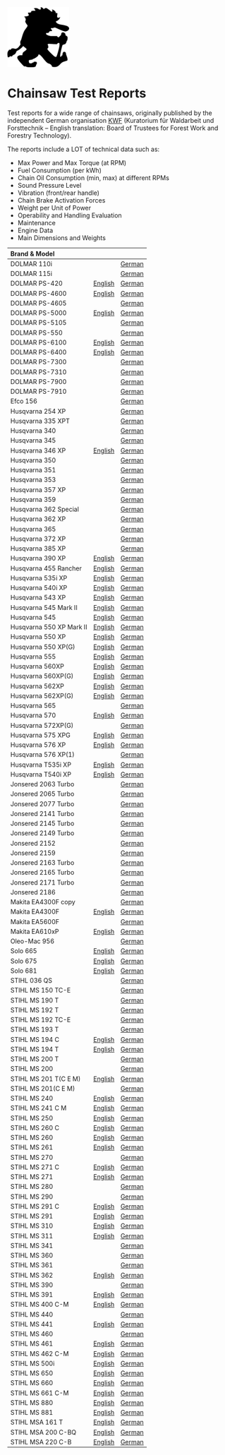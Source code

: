 <img title="Sawtroll Logo" alt="Sawtroll Logo" src="resources/troll2_black_outline_640.png" width="140"/>

# Chainsaw Test Reports

Test reports for a wide range of chainsaws, originally published by the independent German organisation [KWF](https://kwf2020.kwf-online.de/) (Kuratorium für Waldarbeit und Forsttechnik – English translation: Board of Trustees for Forest Work and Forestry Technology).

The reports include a LOT of technical data such as:
- Max Power and Max Torque (at RPM)
- Fuel Consumption (per kWh)
- Chain Oil Consumption (min, max) at different RPMs
- Sound Pressure Level
- Vibration (front/rear handle)
- Chain Brake Activation Forces
- Weight per Unit of Power
- Operability and Handling Evaluation
- Maintenance
- Engine Data
- Main Dimensions and Weights

| Brand & Model |  |  |
| :----- | :----- | :----- |
| DOLMAR 110i |  | [German](reports/DOLMAR%20110i.pdf) |
| DOLMAR 115i |  | [German](reports/DOLMAR%20115i.pdf) |
| DOLMAR PS-420 | [English](reports/DOLMAR%20PS-420-en.pdf) | [German](reports/DOLMAR%20PS-420.pdf) |
| DOLMAR PS-4600 | [English](reports/DOLMAR%20PS-4600-en.pdf) | [German](reports/DOLMAR%20PS-4600.pdf) |
| DOLMAR PS-4605 |  | [German](reports/DOLMAR%20PS-4605.pdf) |
| DOLMAR PS-5000 | [English](reports/DOLMAR%20PS-5000-en.pdf) | [German](reports/DOLMAR%20PS-5000.pdf) |
| DOLMAR PS-5105 |  | [German](reports/DOLMAR%20PS-5105.pdf) |
| DOLMAR PS-550 |  | [German](reports/DOLMAR%20PS-550.pdf) |
| DOLMAR PS-6100 | [English](reports/DOLMAR%20PS-6100-en.pdf) | [German](reports/DOLMAR%20PS-6100.pdf) |
| DOLMAR PS-6400 | [English](reports/DOLMAR%20PS-6400-en.pdf) | [German](reports/DOLMAR%20PS-6400.pdf) |
| DOLMAR PS-7300 |  | [German](reports/DOLMAR%20PS-7300.pdf) |
| DOLMAR PS-7310 |  | [German](reports/DOLMAR%20PS-7310.pdf) |
| DOLMAR PS-7900 |  | [German](reports/DOLMAR%20PS-7900.pdf) |
| DOLMAR PS-7910 |  | [German](reports/DOLMAR%20PS-7910.pdf) |
| Efco 156 |  | [German](reports/Efco%20156.pdf) |
| Husqvarna 254 XP |  | [German](reports/Husqvarna%20254%20XP.pdf) |
| Husqvarna 335 XPT |  | [German](reports/Husqvarna%20335%20XPT.pdf) |
| Husqvarna 340 |  | [German](reports/Husqvarna%20340.pdf) |
| Husqvarna 345 |  | [German](reports/Husqvarna%20345.pdf) |
| Husqvarna 346 XP | [English](reports/Husqvarna%20346%20XP-en.pdf) | [German](reports/Husqvarna%20346%20XP.pdf) |
| Husqvarna 350 |  | [German](reports/Husqvarna%20350.pdf) |
| Husqvarna 351 |  | [German](reports/Husqvarna%20351.pdf) |
| Husqvarna 353 |  | [German](reports/Husqvarna%20353.pdf) |
| Husqvarna 357 XP |  | [German](reports/Husqvarna%20357%20XP.pdf) |
| Husqvarna 359 |  | [German](reports/Husqvarna%20359.pdf) |
| Husqvarna 362 Special |  | [German](reports/Husqvarna%20362%20Special.pdf) |
| Husqvarna 362 XP |  | [German](reports/Husqvarna%20362%20XP.pdf) |
| Husqvarna 365 |  | [German](reports/Husqvarna%20365.pdf) |
| Husqvarna 372 XP |  | [German](reports/Husqvarna%20372%20XP.pdf) |
| Husqvarna 385 XP |  | [German](reports/Husqvarna%20385%20XP.pdf) |
| Husqvarna 390 XP | [English](reports/Husqvarna%20390%20XP-en.pdf) | [German](reports/Husqvarna%20390%20XP.pdf) |
| Husqvarna 455 Rancher | [English](reports/Husqvarna%20455%20Rancher-en.pdf) | [German](reports/Husqvarna%20455%20Rancher.pdf) |
| Husqvarna 535i XP | [English](reports/Husqvarna%20535i%20XP-en.pdf) | [German](reports/Husqvarna%20535i%20XP.pdf) |
| Husqvarna 540i XP | [English](reports/Husqvarna%20540i%20XP-en.pdf) | [German](reports/Husqvarna%20540i%20XP.pdf) |
| Husqvarna 543 XP | [English](reports/Husqvarna%20543%20XP-en.pdf) | [German](reports/Husqvarna%20543%20XP.pdf) |
| Husqvarna 545 Mark II | [English](reports/Husqvarna%20545%20Mark%20II-en.pdf) | [German](reports/Husqvarna%20545%20Mark%20II.pdf) |
| Husqvarna 545 | [English](reports/Husqvarna%20545-en.pdf) | [German](reports/Husqvarna%20545.pdf) |
| Husqvarna 550 XP Mark II | [English](reports/Husqvarna%20550%20XP%20Mark%20II-en.pdf) | [German](reports/Husqvarna%20550%20XP%20Mark%20II.pdf) |
| Husqvarna 550 XP | [English](reports/Husqvarna%20550%20XP-en.pdf) | [German](reports/Husqvarna%20550%20XP.pdf) |
| Husqvarna 550 XP(G) | [English](reports/Husqvarna%20550%20XP(G)-en.pdf) | [German](reports/Husqvarna%20550%20XP(G).pdf) |
| Husqvarna 555 | [English](reports/Husqvarna%20555-en.pdf) | [German](reports/Husqvarna%20555.pdf) |
| Husqvarna 560XP | [English](reports/Husqvarna%20560XP-en.pdf) | [German](reports/Husqvarna%20560XP.pdf) |
| Husqvarna 560XP(G) | [English](reports/Husqvarna%20560XP(G)-en.pdf) | [German](reports/Husqvarna%20560XP(G).pdf) |
| Husqvarna 562XP | [English](reports/Husqvarna%20562XP-en.pdf) | [German](reports/Husqvarna%20562XP.pdf) |
| Husqvarna 562XP(G) | [English](reports/Husqvarna%20562XP(G)-en.pdf) | [German](reports/Husqvarna%20562XP(G).pdf) |
| Husqvarna 565 |  | [German](reports/Husqvarna%20565.pdf) |
| Husqvarna 570 | [English](reports/Husqvarna%20570-en.pdf) | [German](reports/Husqvarna%20570.pdf) |
| Husqvarna 572XP(G) |  | [German](reports/Husqvarna%20572XP(G).pdf) |
| Husqvarna 575 XPG | [English](reports/Husqvarna%20575%20XPG-en.pdf) | [German](reports/Husqvarna%20575%20XPG.pdf) |
| Husqvarna 576 XP | [English](reports/Husqvarna%20576%20XP-en.pdf) | [German](reports/Husqvarna%20576%20XP.pdf) |
| Husqvarna 576 XP(1) |  | [German](reports/Husqvarna%20576%20XP(1).pdf) |
| Husqvarna T535i XP | [English](reports/Husqvarna%20T535i%20XP-en.pdf) | [German](reports/Husqvarna%20T535i%20XP.pdf) |
| Husqvarna T540i XP | [English](reports/Husqvarna%20T540i%20XP-en.pdf) | [German](reports/Husqvarna%20T540i%20XP.pdf) |
| Jonsered 2063 Turbo |  | [German](reports/Jonsered%202063%20Turbo.pdf) |
| Jonsered 2065 Turbo |  | [German](reports/Jonsered%202065%20Turbo.pdf) |
| Jonsered 2077 Turbo |  | [German](reports/Jonsered%202077%20Turbo.pdf) |
| Jonsered 2141 Turbo |  | [German](reports/Jonsered%202141%20Turbo.pdf) |
| Jonsered 2145 Turbo |  | [German](reports/Jonsered%202145%20Turbo.pdf) |
| Jonsered 2149 Turbo |  | [German](reports/Jonsered%202149%20Turbo.pdf) |
| Jonsered 2152 |  | [German](reports/Jonsered%202152.pdf) |
| Jonsered 2159 |  | [German](reports/Jonsered%202159.pdf) |
| Jonsered 2163 Turbo |  | [German](reports/Jonsered%202163%20Turbo.pdf) |
| Jonsered 2165 Turbo |  | [German](reports/Jonsered%202165%20Turbo.pdf) |
| Jonsered 2171 Turbo |  | [German](reports/Jonsered%202171%20Turbo.pdf) |
| Jonsered 2186 |  | [German](reports/Jonsered%202186.pdf) |
| Makita EA4300F copy |  | [German](reports/Makita%20EA4300F%20copy.pdf) |
| Makita EA4300F | [English](reports/Makita%20EA4300F-en.pdf) | [German](reports/Makita%20EA4300F.pdf) |
| Makita EA5600F |  | [German](reports/Makita%20EA5600F.pdf) |
| Makita EA610xP | [English](reports/Makita%20EA610xP-en.pdf) | [German](reports/Makita%20EA610xP.pdf) |
| Oleo-Mac 956 |  | [German](reports/Oleo-Mac%20956.pdf) |
| Solo 665 | [English](reports/Solo%20665-en.pdf) | [German](reports/Solo%20665.pdf) |
| Solo 675 | [English](reports/Solo%20675-en.pdf) | [German](reports/Solo%20675.pdf) |
| Solo 681 | [English](reports/Solo%20681-en.pdf) | [German](reports/Solo%20681.pdf) |
| STIHL 036 QS |  | [German](reports/STIHL%20036%20QS.pdf) |
| STIHL MS 150 TC-E |  | [German](reports/STIHL%20MS%20150%20TC-E.pdf) |
| STIHL MS 190 T |  | [German](reports/STIHL%20MS%20190%20T.pdf) |
| STIHL MS 192 T |  | [German](reports/STIHL%20MS%20192%20T.pdf) |
| STIHL MS 192 TC-E |  | [German](reports/STIHL%20MS%20192%20TC-E.pdf) |
| STIHL MS 193 T |  | [German](reports/STIHL%20MS%20193%20T.pdf) |
| STIHL MS 194 C | [English](reports/STIHL%20MS%20194%20C-en.pdf) | [German](reports/STIHL%20MS%20194%20C.pdf) |
| STIHL MS 194 T | [English](reports/STIHL%20MS%20194%20T-en.pdf) | [German](reports/STIHL%20MS%20194%20T.pdf) |
| STIHL MS 200 T |  | [German](reports/STIHL%20MS%20200%20T.pdf) |
| STIHL MS 200 |  | [German](reports/STIHL%20MS%20200.pdf) |
| STIHL MS 201 T(C E M) | [English](reports/STIHL%20MS%20201%20T(C%20E%20M)-en.pdf) | [German](reports/STIHL%20MS%20201%20T(C%20E%20M).pdf) |
| STIHL MS 201(C E M) |  | [German](reports/STIHL%20MS%20201(C%20E%20M).pdf) |
| STIHL MS 240 | [English](reports/STIHL%20MS%20240-en.pdf) | [German](reports/STIHL%20MS%20240.pdf) |
| STIHL MS 241 C M | [English](reports/STIHL%20MS%20241%20C%20M-en.pdf) | [German](reports/STIHL%20MS%20241%20C%20M.pdf) |
| STIHL MS 250 | [English](reports/STIHL%20MS%20250-en.pdf) | [German](reports/STIHL%20MS%20250.pdf) |
| STIHL MS 260 C | [English](reports/STIHL%20MS%20260%20C-en.pdf) | [German](reports/STIHL%20MS%20260%20C.pdf) |
| STIHL MS 260 | [English](reports/STIHL%20MS%20260-en.pdf) | [German](reports/STIHL%20MS%20260.pdf) |
| STIHL MS 261 | [English](reports/STIHL%20MS%20261-en.pdf) | [German](reports/STIHL%20MS%20261.pdf) |
| STIHL MS 270 |  | [German](reports/STIHL%20MS%20270.pdf) |
| STIHL MS 271 C | [English](reports/STIHL%20MS%20271%20C-en.pdf) | [German](reports/STIHL%20MS%20271%20C.pdf) |
| STIHL MS 271 | [English](reports/STIHL%20MS%20271-en.pdf) | [German](reports/STIHL%20MS%20271.pdf) |
| STIHL MS 280 |  | [German](reports/STIHL%20MS%20280.pdf) |
| STIHL MS 290 |  | [German](reports/STIHL%20MS%20290.pdf) |
| STIHL MS 291 C | [English](reports/STIHL%20MS%20291%20C-en.pdf) | [German](reports/STIHL%20MS%20291%20C.pdf) |
| STIHL MS 291 | [English](reports/STIHL%20MS%20291-en.pdf) | [German](reports/STIHL%20MS%20291.pdf) |
| STIHL MS 310 | [English](reports/STIHL%20MS%20310-en.pdf) | [German](reports/STIHL%20MS%20310.pdf) |
| STIHL MS 311 | [English](reports/STIHL%20MS%20311-en.pdf) | [German](reports/STIHL%20MS%20311.pdf) |
| STIHL MS 341 |  | [German](reports/STIHL%20MS%20341.pdf) |
| STIHL MS 360 |  | [German](reports/STIHL%20MS%20360.pdf) |
| STIHL MS 361 |  | [German](reports/STIHL%20MS%20361.pdf) |
| STIHL MS 362 | [English](reports/STIHL%20MS%20362-en.pdf) | [German](reports/STIHL%20MS%20362.pdf) |
| STIHL MS 390 |  | [German](reports/STIHL%20MS%20390.pdf) |
| STIHL MS 391 | [English](reports/STIHL%20MS%20391-en.pdf) | [German](reports/STIHL%20MS%20391.pdf) |
| STIHL MS 400 C-M | [English](reports/STIHL%20MS%20400%20C-M-en.pdf) | [German](reports/STIHL%20MS%20400%20C-M.pdf) |
| STIHL MS 440 |  | [German](reports/STIHL%20MS%20440.pdf) |
| STIHL MS 441 | [English](reports/STIHL%20MS%20441-en.pdf) | [German](reports/STIHL%20MS%20441.pdf) |
| STIHL MS 460 |  | [German](reports/STIHL%20MS%20460.pdf) |
| STIHL MS 461 | [English](reports/STIHL%20MS%20461-en.pdf) | [German](reports/STIHL%20MS%20461.pdf) |
| STIHL MS 462 C-M | [English](reports/STIHL%20MS%20462%20C-M-en.pdf) | [German](reports/STIHL%20MS%20462%20C-M.pdf) |
| STIHL MS 500i | [English](reports/STIHL%20MS%20500i-en.pdf) | [German](reports/STIHL%20MS%20500i.pdf) |
| STIHL MS 650 | [English](reports/STIHL%20MS%20650-en.pdf) | [German](reports/STIHL%20MS%20650.pdf) |
| STIHL MS 660 | [English](reports/STIHL%20MS%20660-en.pdf) | [German](reports/STIHL%20MS%20660.pdf) |
| STIHL MS 661 C-M | [English](reports/STIHL%20MS%20661%20C-M-en.pdf) | [German](reports/STIHL%20MS%20661%20C-M.pdf) |
| STIHL MS 880 | [English](reports/STIHL%20MS%20880-en.pdf) | [German](reports/STIHL%20MS%20880.pdf) |
| STIHL MS 881 | [English](reports/STIHL%20MS%20881-en.pdf) | [German](reports/STIHL%20MS%20881.pdf) |
| STIHL MSA 161 T | [English](reports/STIHL%20MSA%20161%20T-en.pdf) | [German](reports/STIHL%20MSA%20161%20T.pdf) |
| STIHL MSA 200 C-BQ | [English](reports/STIHL%20MSA%20200%20C-BQ-en.pdf) | [German](reports/STIHL%20MSA%20200%20C-BQ.pdf) |
| STIHL MSA 220 C-B | [English](reports/STIHL%20MSA%20220%20C-B-en.pdf) | [German](reports/STIHL%20MSA%20220%20C-B.pdf) |
